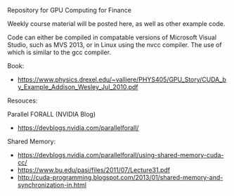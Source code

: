 Repository for GPU Computing for Finance

Weekly course material will be posted here, as well as other example code.

Code can either be compiled in compatable versions of Microsoft Visual Studio, such as MVS 2013, or in Linux using the nvcc compiler.  The use of which is similar to the gcc compiler.

Book:
* https://www.physics.drexel.edu/~valliere/PHYS405/GPU_Story/CUDA_by_Example_Addison_Wesley_Jul_2010.pdf

Resouces:

Parallel FORALL (NVIDIA Blog)
* https://devblogs.nvidia.com/parallelforall/

Shared Memory:
* https://devblogs.nvidia.com/parallelforall/using-shared-memory-cuda-cc/
* https://www.bu.edu/pasi/files/2011/07/Lecture31.pdf
* http://cuda-programming.blogspot.com/2013/01/shared-memory-and-synchronization-in.html
